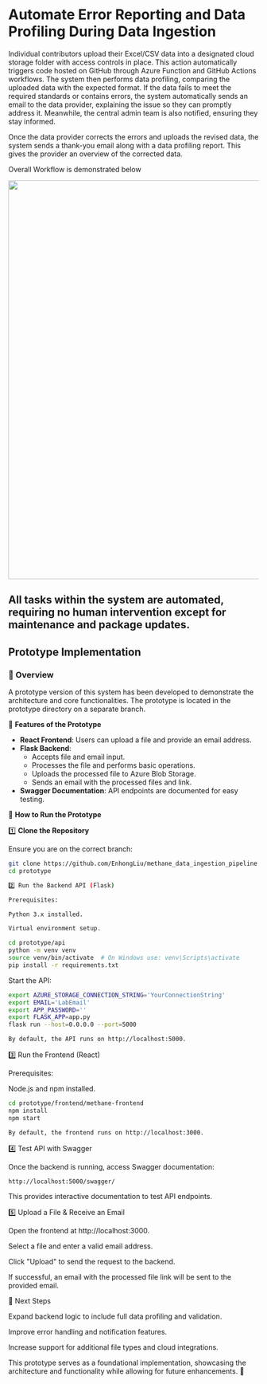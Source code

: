 # Automate Error Reporting and Data Profiling During Data Ingestion

Individual contributors upload their Excel/CSV data into a designated cloud storage folder with access controls in place. This action automatically triggers code hosted on GitHub through Azure Function and GitHub Actions workflows. The system then performs data profiling, comparing the uploaded data with the expected format. If the data fails to meet the required standards or contains errors, the system automatically sends an email to the data provider, explaining the issue so they can promptly address it. Meanwhile, the central admin team is also notified, ensuring they stay informed.

Once the data provider corrects the errors and uploads the revised data, the system sends a thank-you email along with a data profiling report. This gives the provider an overview of the corrected data.

Overall Workflow is demonstrated below

<div style="text-align: center;">
  <img src="https://github.com/EnhongLiu/methane_data_ingestion_pipeline/blob/aca8ccdd98fcd7c43b35e8297db472957fffd253/pic/azure%20function%20pipeline.png" width="800" height="auto">
</div>


## All tasks within the system are automated, requiring no human intervention except for maintenance and package updates.



## Prototype Implementation

### 📌 Overview

A prototype version of this system has been developed to demonstrate the architecture and core functionalities. The prototype is located in the prototype directory on a separate branch.

🔹 **Features of the Prototype**

- **React Frontend**: Users can upload a file and provide an email address.
- **Flask Backend**:
  - Accepts file and email input.
  - Processes the file and performs basic operations.
  - Uploads the processed file to Azure Blob Storage.
  - Sends an email with the processed files and link.
- **Swagger Documentation**: API endpoints are documented for easy testing.


🚀 **How to Run the Prototype**

1️⃣ **Clone the Repository**

Ensure you are on the correct branch:

```sh
git clone https://github.com/EnhongLiu/methane_data_ingestion_pipeline.git
cd prototype

2️⃣ Run the Backend API (Flask)

Prerequisites:

Python 3.x installed.

Virtual environment setup.

cd prototype/api
python -m venv venv
source venv/bin/activate  # On Windows use: venv\Scripts\activate
pip install -r requirements.txt
```

Start the API:
```sh
export AZURE_STORAGE_CONNECTION_STRING='YourConnectionString'
export EMAIL='LabEmail'
export APP_PASSWORD=''
export FLASK_APP=app.py
flask run --host=0.0.0.0 --port=5000

By default, the API runs on http://localhost:5000.
```

3️⃣ Run the Frontend (React)

Prerequisites:

Node.js and npm installed.
```sh
cd prototype/frontend/methane-frontend
npm install
npm start

By default, the frontend runs on http://localhost:3000.
```

4️⃣ Test API with Swagger

Once the backend is running, access Swagger documentation:
```sh
http://localhost:5000/swagger/
```

This provides interactive documentation to test API endpoints.


5️⃣ Upload a File & Receive an Email

Open the frontend at http://localhost:3000.

Select a file and enter a valid email address.

Click "Upload" to send the request to the backend.

If successful, an email with the processed file link will be sent to the provided email.

🔄 Next Steps

Expand backend logic to include full data profiling and validation.

Improve error handling and notification features.

Increase support for additional file types and cloud integrations.

This prototype serves as a foundational implementation, showcasing the architecture and functionality while allowing for future enhancements. 🚀


